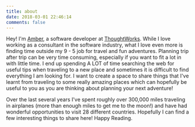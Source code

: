 ```yaml
---
title: about
date: 2018-03-01 22:46:14
comments: false
---
```


<p>
  Hey! I'm <a href="https://twitter.com/amber_ht" target="_blank">Amber</a>, a <span class='highlighted'>software developer</span> at <a href="http://thoughtworks.com" target="_blank">ThoughtWorks</a>. While I love working as a consultant in the software industry, what I love even more is finding time outside my 9 - 5 job for travel and fun adventures. Planning trip after trip can be very time consuming, especially if you want to fit a lot in with little time. I end up spending A LOT of time searching the web for useful tips when traveling to a new place and sometimes it is difficult to find everything I am looking for. I want to create a space to share things that I've learnt from traveling to some really amazing places which can hopefully be useful to you as you are thinking about planning your next adventure!
</p>

<p>
  Over the last several years I've spent roughly over <span class='highlighted'>300,000 miles</span> traveling in airplanes (more than enough miles to get me to the moon!) and have had wonderful opportunities to visit <span class='highlighted'>28 different countries</span>. Hopefully I can find a few interesting things to share here! Happy Reading.
</p>

